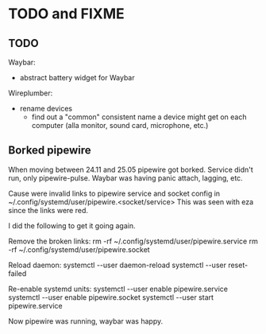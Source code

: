 # TODO and FIXME

## TODO

Waybar:
* abstract battery widget for Waybar

Wireplumber:
* rename devices
  * find out a "common" consistent name a device might get on each computer (alla monitor, sound card, microphone, etc.)

## Borked pipewire
When moving between 24.11 and 25.05 pipewire got borked. Service didn't run, only pipewire-pulse.
Waybar was having panic attach, lagging, etc.

Cause were invalid links to pipewire service and socket config in ~/.config/systemd/user/pipewire.<socket/service>
This was seen with eza since the links were red.

I did the following to get it going again.

Remove the broken links:
rm -rf ~/.config/systemd/user/pipewire.service
rm -rf ~/.config/systemd/user/pipewire.socket

Reload daemon:
systemctl --user daemon-reload
systemctl --user reset-failed

Re-enable systemd units:
systemctl --user enable pipewire.service
systemctl --user enable pipewire.socket
systemctl --user start pipewire.service

Now pipewire was running, waybar was happy.
